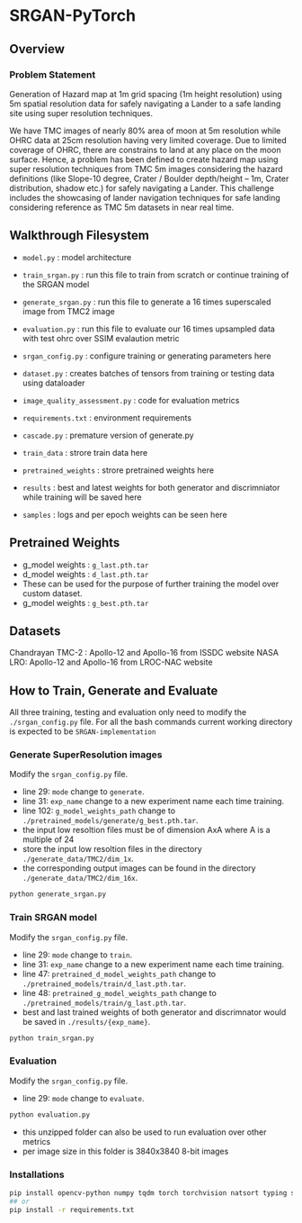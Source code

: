 # SRGAN-PyTorch

## Overview
### Problem Statement
Generation of Hazard map at 1m grid spacing (1m height resolution) using 5m spatial resolution data for safely navigating a Lander to a safe landing site using super resolution techniques.

We have TMC images of nearly 80% area of moon at 5m resolution while OHRC data at 25cm resolution having very limited coverage. Due to limited coverage of OHRC, there are constrains to land at any place on the moon surface. Hence, a problem has been defined to create hazard map using super resolution techniques from TMC 5m images considering the hazard definitions (like Slope-10 degree, Crater / Boulder depth/height – 1m, Crater distribution, shadow etc.) for safely navigating a Lander. This challenge includes the showcasing of lander navigation techniques for safe landing considering reference as TMC 5m datasets in near real time.

## Walkthrough Filesystem

- `model.py` : model architecture
- `train_srgan.py` : run this file to train from scratch or continue training of the SRGAN model
- `generate_srgan.py` : run this file to generate a 16 times superscaled image from TMC2 image
- `evaluation.py` : run this file to evaluate our 16 times upsampled data with test ohrc over SSIM evalaution metric
- `srgan_config.py` : configure training or generating parameters here
- `dataset.py` : creates batches of tensors from training or testing data using dataloader
- `image_quality_assessment.py` : code for evaluation metrics
- `requirements.txt` : environment requirements
- `cascade.py` : premature version of generate.py

- `train_data` : strore train data here
- `pretrained_weights` : strore pretrained weights here
- `results` : best and latest weights for both generator and discrimniator while training will be saved here
- `samples` : logs and per epoch weights can be seen here


## Pretrained Weights

- g_model weights : `g_last.pth.tar`
- d_model weights : `d_last.pth.tar`
- These can be used for the purpose of further training the model over custom dataset.
- g_model weights : `g_best.pth.tar`

## Datasets
Chandrayan TMC-2 : Apollo-12 and Apollo-16 from ISSDC website
NASA LRO: Apollo-12 and Apollo-16 from LROC-NAC website

## How to Train, Generate and Evaluate

All three training, testing and evaluation only need to modify the `./srgan_config.py` file.
For all the bash commands current working directory is expected to be `SRGAN-implementation`

### Generate SuperResolution images

Modify the `srgan_config.py` file.

- line 29: `mode` change to `generate`.
- line 31: `exp_name` change to a new experiment name each time training.
- line 102: `g_model_weights_path` change to `./pretrained_models/generate/g_best.pth.tar`.
- the input low resoltion files must be of dimension AxA where A is a multiple of 24
- store the input low resoltion files in the directory `./generate_data/TMC2/dim_1x`.
- the corresponding output images can be found in the directory `./generate_data/TMC2/dim_16x`.

```bash
python generate_srgan.py
```

### Train SRGAN model

Modify the `srgan_config.py` file.

- line 29: `mode` change to `train`.
- line 31: `exp_name` change to a new experiment name each time training.
- line 47: `pretrained_d_model_weights_path` change to `./pretrained_models/train/d_last.pth.tar`.
- line 48: `pretrained_g_model_weights_path` change to `./pretrained_models/train/g_last.pth.tar`.
- best and last trained weights of both generator and discrimnator would be saved in `./results/{exp_name}`.

```bash
python train_srgan.py
```

### Evaluation

Modify the `srgan_config.py` file.

- line 29: `mode` change to `evaluate`.

```bash
python evaluation.py
```

- this unzipped folder can also be used to run evaluation over other metrics
- per image size in this folder is 3840x3840 8-bit images


### Installations

```bash
pip install opencv-python numpy tqdm torch torchvision natsort typing scipy
## or
pip install -r requirements.txt
```
